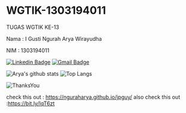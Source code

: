 # WGTIK-1303194011
TUGAS WGTIK KE-13

Nama : I Gusti Ngurah Arya Wirayudha

NIM : 1303194011

[![Linkedin Badge](https://img.shields.io/badge/-MY_LINKEDIN-blue?style=flat-square&logo=Linkedin&logoColor=white&link=https://www.linkedin.com/in/ignaw/)](https://www.linkedin.com/in/krushnat-khavale/)
[![Gmail Badge](https://img.shields.io/badge/-MY_Gmail-c14438?style=flat-square&logo=Gmail&logoColor=white&link=mailto:japantguy@gmail.com)](mailto:japantguy@gmail.com)

![Arya's github stats](https://github-readme-stats.vercel.app/api?username=NgurahArya&show_icons=true) ![Top Langs](https://github-readme-stats.vercel.app/api/top-langs/?username=NgurahArya&layout=compact)

![ThanksYou](https://img.shields.io/badge/Special_thanks_for_the_source_code_by_anuraghazra-dodgerred.svg?style=for-the-badge)


check this out : https://nguraharya.github.io/jpguy/
also check this out :https://bit.ly/IqT6zt
